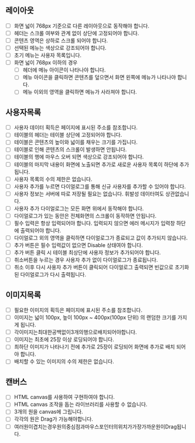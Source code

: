## 레이아웃
- [ ] 화면 넓이 768px 기준으로 다른 레이아웃으로 동작해야 합니다.
- [ ] 헤더는 스크롤 여부와 관계 없이 상단에 고정되어야 합니다.
- [ ] 콘텐츠 영역은 상하로 스크롤 되어야 합니다.
- [ ] 선택된 메뉴는 색상으로 강조되어야 합니다.
- [ ] 초기 메뉴는 사용자 목록입니다.
- [ ] 화면 넓이 768px 이하의 경우
    - [ ] 헤더에 메뉴 아이콘이 나타나야 합니다.
    - [ ] 메뉴 아이콘을 클릭하면 콘텐츠를 덮으면서 화면 왼쪽에 메뉴가 나타나야 합니다.
    - [ ] 메뉴 이외의 영역을 클릭하면 메뉴가 사라져야 합니다.

## 사용자목록
- [ ] 사용자 데이터 획득은 페이지에 표시된 주소를 참조합니다.
- [ ] 테이블의 헤더는 테이블 상단에 고정되어야 합니다.
- [ ] 테이블은 콘텐츠의 높이와 넓이를 채우는 크기를 가집니다.
- [ ] 테이블로 인해 콘텐츠의 스크롤이 발생하면 안됩니다.
- [ ] 테이블의 행에 마우스 오버 되면 색상으로 강조되어야 합니다.
- [ ] 테이블의 마지막 내용이 화면에 노출되면 추가로 새로운 사용자 목록이 하단에 추가됩니다.
- [ ] 사용자 목록의 수의 제한은 없습니다.
- [ ] 사용자 추가를 누르면 다이얼로그를 통해 신규 사용자를 추가할 수 있어야 합니다.
- [ ] 사용자 정보는 서버에 따로 저장될 필요는 없습니다. 휘발성 데이터여도 상관없습니다.
- [ ] 사용자 추가 다이얼로그는 모든 화면 위에서 동작해야 합니다.
- [ ] 다이얼로그가 있는 동안은 전체화면의 스크롤이 동작하면 안됩니다.
- [ ] 필수 입력은 항상 입력되어야 합니다. 입력되지 않으면 에러 메시지가 입력창 하단에 출력되어야 합니다.
- [ ] 다이얼로그 외의 영역을 클릭하면 다이얼로그가 종료되고 값이 추가되지 않습니다.
- [ ] 추가 버튼은 필수 입력값이 없으면 Disable 상태여야 합니다.
- [ ] 추가 버튼 클릭 시 테이블 최상단에 사용자 정보가 추가되어야 합니다.
- [ ] 취소버튼을 누르는 경우 사용자 추가 없이 다이얼로그가 종료됩니다.
- [ ] 취소 이후 다시 사용자 추가 버튼이 클릭되어 다이얼로그 출력되면 빈값으로 초기화된 다이얼로그가
다시 출력됩니다.

## 이미지목록
- [ ] 필요한 이미지의 획득은 페이지에 표시된 주소를 참조합니다.
- [ ] 이미지는 넓이 100px, 높이 100px ~ 400px(100px 단위) 의 랜덤한 크기를 가지게 됩니다.
- [ ] 각이미지는최대한공백없이3개의행으로배치되어야합니다.
- [ ] 이미지는 최초에 25장 이상 로딩되어야 합니다.
- [ ] 최하단 이미지가 나타나기 전에 추가로 25장이 로딩되어 화면에 추가로 배치 되어야 합니다.
- [ ] 배치할 수 있는 이미지의 수의 제한은 없습니다.

## 캔버스
- [ ] HTML canvas를 사용하여 구현하여야 합니다.
- [ ] HTML canvas 조작을 돕는 라이브러리를 사용할 수 없습니다.
- [ ] 3개의 원을 canvas에 그립니다.
- [ ] 각각의 원은 Drag가 가능해야합니다.
- [ ] 여러원이겹치는경우원의중심점과마우스포인터의위치가가장가까운원이Drag됩니다.